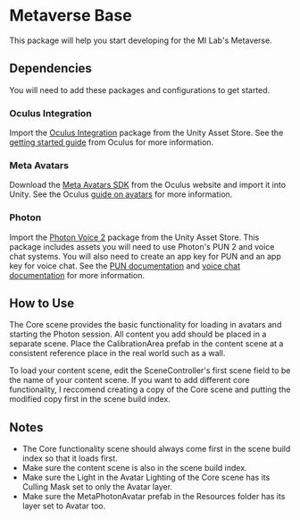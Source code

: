 # Metaverse Base
This package will help you start developing for the MI Lab's Metaverse.

## Dependencies
You will need to add these packages and configurations to get started.

### Oculus Integration
Import the [Oculus Integration](https://assetstore.unity.com/packages/tools/integration/oculus-integration-82022) package from the Unity Asset Store. See the [getting started guide](https://developer.prod.oculus.com/documentation/unity/unity-gs-overview/) from Oculus for more information.

### Meta Avatars
Download the [Meta Avatars SDK](https://developer.prod.oculus.com/downloads/package/meta-avatars-sdk) from the Oculus website and import it into Unity. See the Oculus [guide on avatars](https://developer.oculus.com/documentation/unity/meta-avatars-overview/) for more information.

### Photon
Import the [Photon Voice 2](https://assetstore.unity.com/packages/tools/audio/photon-voice-2-130518) package from the Unity Asset Store. This package includes assets you will need to use Photon's PUN 2 and voice chat systems. You will also need to create an app key for PUN and an app key for voice chat. See the [PUN documentation](https://doc.photonengine.com/en-us/pun/current/getting-started/pun-intro) and [voice chat documentation](https://doc.photonengine.com/en-us/voice/v2/getting-started/voice-intro) for more information.

## How to Use
The Core scene provides the basic functionality for loading in avatars and starting the Photon session. All content you add should be placed in a separate scene. Place the CalibrationArea prefab in the content scene at a consistent reference place in the real world such as a wall.

To load your content scene, edit the SceneController's first scene field to be the name of your content scene. If you want to add different core functionality, I reccomend creating a copy of the Core scene and putting the modified copy first in the scene build index. 

## Notes
- The Core functionality scene should always come first in the scene build index so that it loads first.
- Make sure the content scene is also in the scene build index.
- Make sure the Light in the Avatar Lighting of the Core scene has its Culling Mask set to only the Avatar layer.
- Make sure the MetaPhotonAvatar prefab in the Resources folder has its layer set to Avatar too.